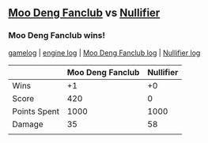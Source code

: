 ## [Moo Deng Fanclub](<../../Moo Deng Fanclub/README.md>) vs [Nullifier](<../../Nullifier/README.md>)
### Moo Deng Fanclub wins!

[gamelog](<gamelog.json>) | [engine log](<engine>) | [Moo Deng Fanclub log](<Moo Deng Fanclub>) | [Nullifier log](<Nullifier>)

|              | Moo Deng Fanclub | Nullifier |
| ------------ | ---------------- | --------- |
| Wins         |               +1 |        +0 |
| Score        |              420 |         0 |
| Points Spent |             1000 |      1000 |
| Damage       |               35 |        58 |
|              |                  |           |
